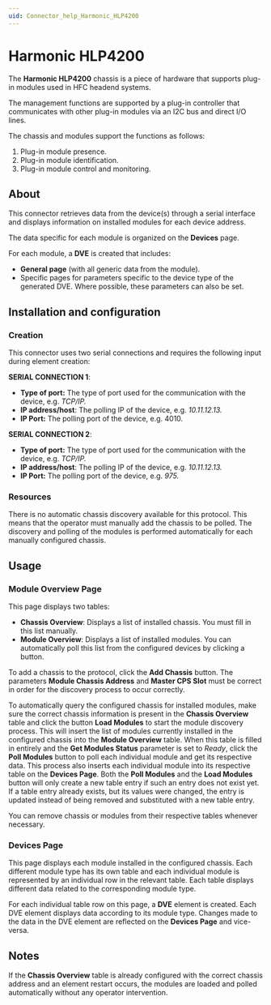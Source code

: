 ```yaml
---
uid: Connector_help_Harmonic_HLP4200
---
```


# Harmonic HLP4200

The **Harmonic HLP4200** chassis is a piece of hardware that supports plug-in modules used in HFC headend systems.

The management functions are supported by a plug-in controller that communicates with other plug-in modules via an I2C bus and direct I/O lines.

The chassis and modules support the functions as follows:

1. Plug-in module presence.
1. Plug-in module identification.
1. Plug-in module control and monitoring.

## About

This connector retrieves data from the device(s) through a serial interface and displays information on installed modules for each device address.

The data specific for each module is organized on the **Devices** page.

For each module, a **DVE** is created that includes:

- **General page** (with all generic data from the module).
- Specific pages for parameters specific to the device type of the generated DVE. Where possible, these parameters can also be set.

## Installation and configuration

### Creation

This connector uses two serial connections and requires the following input during element creation:

**SERIAL CONNECTION 1**:

- **Type of port:** The type of port used for the communication with the device, e.g. *TCP/IP.*
- **IP address/host**: The polling IP of the device, e.g. *10.11.12.13.*
- **IP Port:** The polling port of the device, e.g. 4010.

**SERIAL CONNECTION 2**:

- **Type of port:** The type of port used for the communication with the device, e.g. *TCP/IP.*
- **IP address/host**: The polling IP of the device, e.g. *10.11.12.13.*
- **IP Port:** The polling port of the device, e.g. *975.*

### Resources

There is no automatic chassis discovery available for this protocol. This means that the operator must manually add the chassis to be polled. The discovery and polling of the modules is performed automatically for each manually configured chassis.

## Usage

### Module Overview Page

This page displays two tables:

- **Chassis Overview**: Displays a list of installed chassis. You must fill in this list manually.
- **Module Overview**: Displays a list of installed modules. You can automatically poll this list from the configured devices by clicking a button.

To add a chassis to the protocol, click the **Add Chassis** button. The parameters **Module Chassis Address** and **Master CPS Slot** must be correct in order for the discovery process to occur correctly.

To automatically query the configured chassis for installed modules, make sure the correct chassis information is present in the **Chassis Overview** table and click the button **Load Modules** to start the module discovery process. This will insert the list of modules currently installed in the configured chassis into the **Module Overview** table. When this table is filled in entirely and the **Get Modules Status** parameter is set to *Ready*, click the **Poll Modules** button to poll each individual module and get its respective data. This process also inserts each individual module into its respective table on the **Devices Page**. Both the **Poll Modules** and the **Load Modules** button will only create a new table entry if such an entry does not exist yet. If a table entry already exists, but its values were changed, the entry is updated instead of being removed and substituted with a new table entry.

You can remove chassis or modules from their respective tables whenever necessary.

### Devices Page

This page displays each module installed in the configured chassis. Each different module type has its own table and each individual module is represented by an individual row in the relevant table. Each table displays different data related to the corresponding module type.

For each individual table row on this page, a **DVE** element is created. Each DVE element displays data according to its module type. Changes made to the data in the DVE element are reflected on the **Devices Page** and vice-versa.

## Notes

If the **Chassis Overview** table is already configured with the correct chassis address and an element restart occurs, the modules are loaded and polled automatically without any operator intervention.
